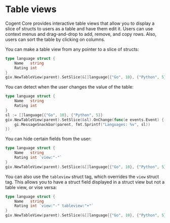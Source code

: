 # Table views

Cogent Core provides interactive table views that allow you to display a slice of structs to users as a table and have them edit it. Users can use context menus and drag-and-drop to add, remove, and copy rows. Also, users can sort the table by clicking on columns.

You can make a table view from any pointer to a slice of structs:

```Go
type language struct {
    Name   string
    Rating int
}
giv.NewTableView(parent).SetSlice(&[]language{{"Go", 10}, {"Python", 5}})
```

You can detect when the user changes the value of the table:

```Go
type language struct {
    Name   string
    Rating int
}
sl := []language{{"Go", 10}, {"Python", 5}}
giv.NewTableView(parent).SetSlice(&sl).OnChange(func(e events.Event) {
    gi.MessageSnackbar(parent, fmt.Sprintf("Languages: %v", sl))
})
```

You can hide certain fields from the user:

```Go
type language struct {
    Name   string
    Rating int `view:"-"`
}
giv.NewTableView(parent).SetSlice(&[]language{{"Go", 10}, {"Python", 5}})
```

You can also use the `tableview` struct tag, which overrides the `view` struct tag. This allows you to have a struct field displayed in a struct view but not a table view, or vise versa:

```Go
type language struct {
    Name   string
    Rating int `view:"-" tableview:"+"`
}
giv.NewTableView(parent).SetSlice(&[]language{{"Go", 10}, {"Python", 5}})
```
